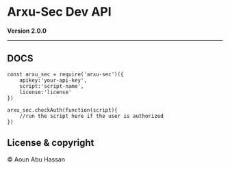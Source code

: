 # Arxu-Sec Dev API

**Version 2.0.0**

---

## DOCS
```
const arxu_sec = require('arxu-sec')({
    apikey:'your-api-key',
    script:'script-name',
    license:'license'
})

arxu_sec.checkAuth(function(script){
    //run the script here if the user is authorized
})
````

## License & copyright 

©️ Aoun Abu Hassan
